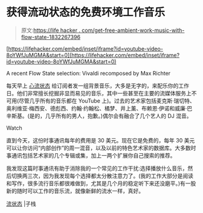 # 获得流动状态的免费环境工作音乐

> 原文:[https://life hacker . com/get-free-ambient-work-music-with-flow-state-1832267396](https://lifehacker.com/get-free-ambient-work-music-with-flow-state-1832267396)

 [https://lifehacker.com/embed/inset/iframe?id=youtube-video-8oYWfJuMGMA&start=0](https://lifehacker.com/embed/inset/iframe?id=youtube-video-8oYWfJuMGMA&start=0)

<figcaption class="sc-1ptbguh-0 hxeMec caption">A recent Flow State selection: Vivaldi recomposed by Max Richter</figcaption> 

每天早上 [心流状态](https://flowstate.substack.com/) 给订阅者发一组背景音乐，大多是无字的，来配乐你的工作日。他们非常擅长挖掘非显而易见的音乐，其中一些甚至在主要的流媒体服务上不可用(尽管几乎所有的音乐都在 YouTube 上)。过去的艺术家包括麦克斯·瑞切特、奥利维亚·梅西安、德彪西、约翰·约翰松、橘梦、井上薰、布赖恩·伊诺和威廉·巴辛斯基。(是的，几乎所有的男人，抱歉。)偶尔会有融合了几个艺人的 DJ 混音。

Watch

直到今天，这份时事通讯每年的费用是 30 美元。现在它是免费的，每年 30 美元可以让你访问“内部创作”的周一混音，以及以前的特色艺术家的数据库。大多数时事通讯包括艺术家的几个专辑或集，加上一两个扩展你自己搜索的推荐。

我发现这篇时事通讯有助于消除我的一个常见的工作干扰:选择播放什么音乐，然后切换两三次，因为我发现每个选择都太分散注意力了。(我的工作大部分是阅读和写作，很多流行音乐都很难做到，尤其是几个月的稳定听下来还没磨平。)有一股新的随时可以工作的音乐流，就像新鲜的流水一样，真好。

[流状态](https://flowstate.substack.com/) |子栈